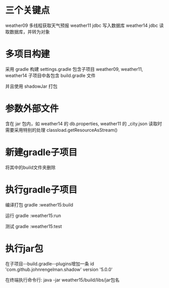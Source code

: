 三个关键点
========

weather09 多线程获取天气预报
weather11 jdbc 写入数据库
weather14 jdbc 读取数据库，并转为对象

多项目构建
========

采用 gradle 构建
settings.gradle 包含子项目
weather09, weather11, weather14 子项目中各包含 build.gradle 文件

并且使用 shadowJar 打包

参数外部文件
==========
含在 jar 包内，如 weather14 的 db.properties, weather11 的 _city.json
读取时需要采用特别的处理 classload.getResourceAsStream()


新建gradle子项目
==============
将其中的build文件夹删除

执行gradle子项目
==============
编译打包
gradle :weather15:build

运行
gradle :weather15:run

测试
gradle :weather15:test

执行jar包
========
在子项目--build.gradle--plugins增加一条
    id 'com.github.johnrengelman.shadow' version '5.0.0'

在终端执行命令行:
    java -jar weather15/build/libs/jar包名
